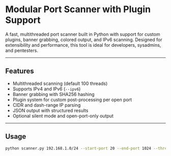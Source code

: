 # Modular Port Scanner with Plugin Support

A fast, multithreaded port scanner built in Python with support for custom plugins, banner grabbing, colored output, and IPv6 scanning. Designed for extensibility and performance, this tool is ideal for developers, sysadmins, and pentesters.

---

## Features

- Multithreaded scanning (default 100 threads)
- Supports IPv4 and IPv6 (`--ipv6`)
- Banner grabbing with SHA256 hashing
- Plugin system for custom post-processing per open port
- CIDR and dash-range IP parsing
- JSON output with structured results
- Optional silent mode and open-port-only output

---

## Usage

```bash
python scanner.py 192.168.1.0/24 --start-port 20 --end-port 1024 --threads 200
